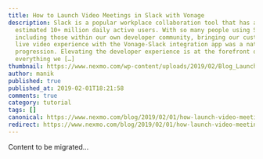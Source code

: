 ```yaml
---
title: How to Launch Video Meetings in Slack with Vonage
description: Slack is a popular workplace collaboration tool that has an
  estimated 10+ million daily active users. With so many people using Slack,
  including those within our own developer community, bringing our customizable
  live video experience with the Vonage-Slack integration app was a natural
  progression. Elevating the developer experience is at the forefront of
  everything we […]
thumbnail: https://www.nexmo.com/wp-content/uploads/2019/02/Blog_Launch-Video-Meetings_1200x600.png
author: manik
published: true
published_at: 2019-02-01T18:21:58
comments: true
category: tutorial
tags: []
canonical: https://www.nexmo.com/blog/2019/02/01/how-launch-video-meetings-slack-with-tokbox-app
redirect: https://www.nexmo.com/blog/2019/02/01/how-launch-video-meetings-slack-with-tokbox-app
---
```

Content to be migrated...

